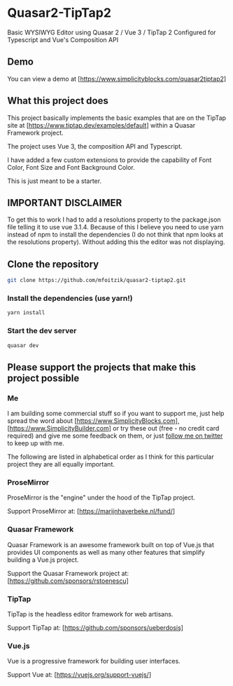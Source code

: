 # Quasar2-TipTap2

Basic WYSIWYG Editor using Quasar 2 / Vue 3 / TipTap 2 Configured for Typescript and Vue's Composition API

## Demo
You can view a demo at [https://www.simplicityblocks.com/quasar2tiptap2]

## What this project does
This project basically implements the basic examples that are on the TipTap site at [https://www.tiptap.dev/examples/default] within a Quasar Framework project.

The project uses Vue 3, the composition API and Typescript.

I have added a few custom extensions to provide the capability of Font Color, Font Size and Font Background Color.

This is just meant to be a starter.

## IMPORTANT DISCLAIMER
To get this to work I had to add a resolutions property to the package.json file telling it to use vue 3.1.4. Because of this I believe you need to use yarn instead of npm to install the dependencies (I do not think that npm looks at the resolutions property). Without adding this the editor was not displaying.

## Clone the repository
```bash
git clone https://github.com/mfoitzik/quasar2-tiptap2.git
```

### Install the dependencies (use yarn!)
```bash
yarn install
```

### Start the dev server
```bash
quasar dev
```
## Please support the projects that make this project possible
### Me
I am building some commercial stuff so if you want to support me, just help spread the word about [https://www.SimplicityBlocks.com], [https://www.SimplicityBuilder.com] or try these out (free - no credit card required) and give me some feedback on them, or just [follow me on twitter](https://twitter.com/MikeFoitzik) to keep up with me.

The following are listed in alphabetical order as I think for this particular project they are all equally important.
### ProseMirror
ProseMirror is the "engine" under the hood of the TipTap project.

Support ProseMirror at: [https://marijnhaverbeke.nl/fund/]
### Quasar Framework
Quasar Framework is an awesome framework built on top of Vue.js that provides UI components as well as many other features that simplify building a Vue.js project.

Support the Quasar Framework project at: [https://github.com/sponsors/rstoenescu]
### TipTap
TipTap is the headless editor framework for web artisans. 

Support TipTap at: [https://github.com/sponsors/ueberdosis]
### Vue.js
Vue is a progressive framework for building user interfaces.

Support Vue at: [https://vuejs.org/support-vuejs/]


